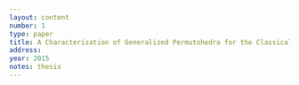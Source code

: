 ```yaml
---
layout: content
number: 1
type: paper
title: A Characterization of Generalized Permutohedra for the Classical Reflection Groups
address: 
year: 2015
notes: thesis
---
```

